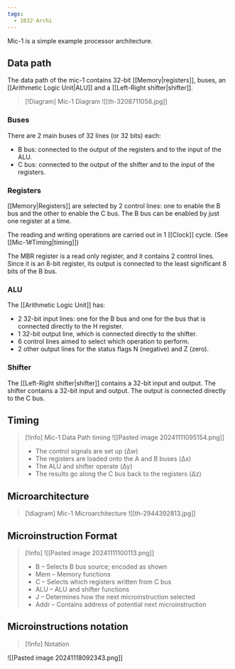 ```yaml
---
tags:
  - 1032-Archi
---
```

Mic-1 is a simple example processor architecture.

## Data path
The data path of the mic-1 contains 32-bit [[Memory|registers]], buses, an [[Arithmetic Logic Unit|ALU]] and a [[Left-Right shifter|shifter]].

> [!Diagram] Mic-1 Diagram
> ![[th-3208711058.jpg]]

### Buses
There are 2 main buses of 32 lines (or 32 bits) each:
- B bus: connected to the output of the registers and to the input of the ALU.
- C bus: connected to the output of the shifter and to the input of the registers.

### Registers
[[Memory|Registers]] are selected by 2 control lines: one to enable the B bus and the other to enable the C bus. The B bus can be enabled by just one register at a time.

The reading and writing operations are carried out in 1 [[Clock]] cycle. (See [[Mic-1#Timing|timing]])

The MBR register is a read only register, and it contains 2 control lines. Since it is an 8-bit register, its output is connected to the least significant 8 bits of the B bus.

### ALU
The [[Arithmetic Logic Unit]] has:
- 2 32-bit input lines: one for the B bus and one for the bus that is connected directly to the H register.
- 1 32-bit output line, which is connected directly to the shifter.
- 6 control lines aimed to select which operation to perform.
- 2 other output lines for the status flags N (negative) and Z (zero).

### Shifter
The [[Left-Right shifter|shifter]] contains a 32-bit input and output. The shifter contains a 32-bit input and output. The output is connected directly to the C bus.

## Timing

> [!Info] Mic-1 Data Path timing
> ![[Pasted image 20241111095154.png]]
> - The control signals are set up (Δw)  
>- The registers are loaded onto the A and B buses (Δx)  
>- The ALU and shifter operate (Δy)  
>- The results go along the C bus back to the registers (Δz)

## Microarchitecture

> [!diagram] Mic-1 Microarchitecture
> ![[th-2944392813.jpg]]

## Microinstruction Format

> [!info]
> ![[Pasted image 20241111100113.png]]
> - B – Selects B bus source; encoded as shown  
> - Mem – Memory functions  
> - C – Selects which registers written from C bus  
> - ALU – ALU and shifter functions  
> - J – Determines how the next microinstruction selected  
> - Addr – Contains address of potential next microinstruction

## Microinstructions notation

> [!Info] Notation

![[Pasted image 20241118092343.png]]
